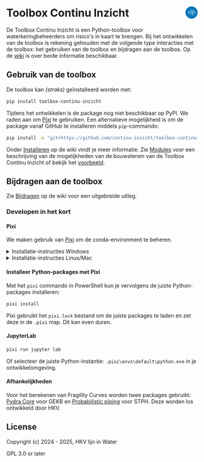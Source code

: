# Toolbox Continu Inzicht <img align="right" src="./docs/assets/logo.png" height="32" alt='logo'></img>

De Toolbox Continu Inzicht is een Python-toolbox voor waterkeringbeheerders om risico's in kaart te brengen. Bij het ontwikkelen van de toolbox is rekening gehouden met de volgende type interacties met de toolbox: het gebruiken van de toolbox en bijdragen aan de toolbox. Op de [wiki](https://continu-inzicht.github.io/toolbox-continu-inzicht/) is over beide informatie beschikbaar.

## Gebruik van de toolbox

De toolbox kan _(straks)_ geïnstalleerd worden met:

```bash
pip install toolbox-continu-inzicht
```

Tijdens het ontwikkelen is de package nog niet beschikbaar op PyPI. We raden aan om [Pixi](https://pixi.sh/latest/) te gebruiken. Een alternatieve mogelijkheid is om de package vanaf GitHub te installeren middels `pip`-commando:

```bash
pip install -e "git+https://github.com/continu-inzicht/toolbox-continu-inzicht@main#egg=toolbox_continu_inzicht&subdirectory=src"
```

Onder [Installeren](https://continu-inzicht.github.io/toolbox-continu-inzicht/install.html) op de wiki vindt je meer informatie.
Zie [Modules](https://continu-inzicht.github.io/toolbox-continu-inzicht/modules.html) voor een beschrijving van de mogelijkheden van de bouwstenen van de Toolbox Continu Inzicht of bekijk het [voorbeeld](https://continu-inzicht.github.io/toolbox-continu-inzicht/examples/notebooks/proof_of_concept.html).

## Bijdragen aan de toolbox

Zie [Bijdragen](https://continu-inzicht.github.io/toolbox-continu-inzicht/contributing.html) op de wiki voor een uitgebreide uitleg.

### Developen in het kort

#### Pixi

We maken gebruik van [Pixi](https://pixi.sh/latest/) om de conda-environment te beheren.

<details>
<summary>Installatie-instructies Windows</summary>

```powershell
iwr -useb https://pixi.sh/install.ps1 | iex
```

</details>

<details>
<summary>Installatie-instructies Linux/Mac</summary>

```bash
curl -fsSL https://pixi.sh/install.sh | bash
```

</details>

#### Installeer Python-packages met Pixi

Met het `pixi` commando in PowerShell kun je vervolgens de juiste Python-packages installeren:

```bash
pixi install
```

Pixi gebruikt het `pixi.lock` bestand om de juiste packages te laden en zet deze in de `.pixi` map. Dit kan even duren.

#### JupyterLab

```bash
pixi run jupyter lab
```

Of selecteer de juiste Python-instantie: `.pixi\envs\default\python.exe` in je ontwikkelomgeving.

#### Afhankelijkheden

Voor het berekenen van Fragility Curves worden twee packages gebruikt: [Pydra Core](https://github.com/HKV-products-services/pydra_core) voor GEKB en [Probabilistic piping](https://github.com/HKV-products-services/probabilistic_piping) voor STPH. Deze worden los ontwikkeld door HKV.

## License

Copyright (c) 2024 - 2025, HKV lijn in Water

GPL 3.0 or later

